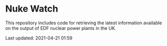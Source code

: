 # Nuke Watch

This repository includes code for retrieving the latest information available on the output of EDF nuclear power plants in the UK.

Last updated: 2021-04-21 01:59